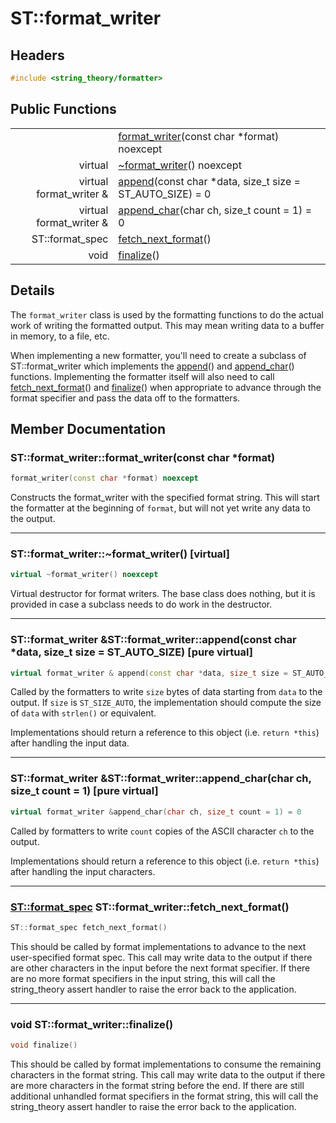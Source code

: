 # ST::format_writer

## Headers
~~~c++
#include <string_theory/formatter>
~~~

## Public Functions

|    |   |
|---:|---|
|    | [format_writer](#ctor_0)(const char \*format) noexcept |
| virtual | [~format_writer](#dtor)() noexcept |
| virtual format_writer & | [append](#append)(const char \*data, size_t size = ST_AUTO_SIZE) = 0 |
| virtual format_writer & | [append_char](#append_char)(char ch, size_t count = 1) = 0 |
| ST::format_spec | [fetch_next_format](#fetch_next_format)() |
| void | [finalize](#finalize)() |

## Details

The `format_writer` class is used by the formatting functions to do the actual
work of writing the formatted output.  This may mean writing data to a buffer
in memory, to a file, etc.

When implementing a new formatter, you'll need to create a subclass of
ST::format_writer which implements the [append](#append)() and
[append_char](#append_char)() functions.  Implementing the formatter itself
will also need to call [fetch_next_format](#fetch_next_format)() and
[finalize](#finalize)() when appropriate to advance through the format
specifier and pass the data off to the formatters.


## Member Documentation

<a name="ctor_0"></a>
### ST::format_writer::format_writer(const char \*format)
~~~c++
format_writer(const char *format) noexcept
~~~

Constructs the format_writer with the specified format string.  This will
start the formatter at the beginning of `format`, but will not yet write
any data to the output.

------

<a name="dtor"></a>
### ST::format_writer::~format_writer() [virtual]
~~~c++
virtual ~format_writer() noexcept
~~~

Virtual destructor for format writers.  The base class does nothing, but it
is provided in case a subclass needs to do work in the destructor.

------

<a name="append"></a>
### ST::format_writer &ST::format_writer::append(const char \*data, size_t size = ST_AUTO_SIZE) [pure virtual]
~~~c++
virtual format_writer & append(const char *data, size_t size = ST_AUTO_SIZE) = 0
~~~

Called by the formatters to write `size` bytes of data starting from `data`
to the output.  If `size` is `ST_SIZE_AUTO`, the implementation should compute
the size of `data` with `strlen()` or equivalent.

Implementations should return a reference to this object (i.e. `return *this`)
after handling the input data.

------

<a name="append_char"></a>
### ST::format_writer &ST::format_writer::append_char(char ch, size_t count = 1) [pure virtual]
~~~c++
virtual format_writer &append_char(char ch, size_t count = 1) = 0
~~~

Called by formatters to write `count` copies of the ASCII character `ch` to
the output.

Implementations should return a reference to this object (i.e. `return *this`)
after handling the input characters.

------

<a name="fetch_next_format"></a>
### [ST::format_spec](st_format_spec.md) ST::format_writer::fetch_next_format()
~~~c++
ST::format_spec fetch_next_format()
~~~

This should be called by format implementations to advance to the next
user-specified format spec.  This call may write data to the output if there
are other characters in the input before the next format specifier.  If there
are no more format specifiers in the input string, this will call the
string_theory assert handler to raise the error back to the application.

------

<a name="finalize"></a>
### void ST::format_writer::finalize()
~~~c++
void finalize()
~~~

This should be called by format implementations to consume the remaining
characters in the format string.  This call may write data to the output if
there are more characters in the format string before the end.  If there are
still additional unhandled format specifiers in the format string, this will
call the string_theory assert handler to raise the error back to the
application.
